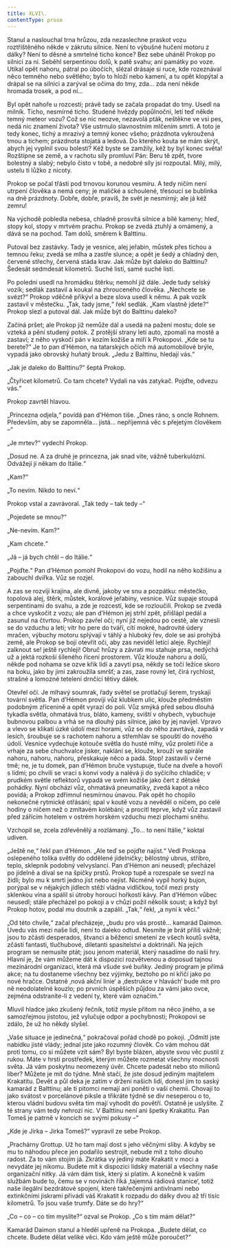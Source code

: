 ```yaml
---
title: XLVI\.
contentType: prose
---
```


  

Stanul a naslouchal trna hrůzou, zda nezaslechne praskot vozu roztříštěného někde v zákrutu silnice. Není to výbušné hučení motoru z dálky? Není to děsné a smrtelné ticho konce? Bez sebe uháněl Prokop po silnici za ní. Seběhl serpentinou dolů, k patě svahu; ani památky po voze. Utíkal opět nahoru, pátral po úbočích, slézal drásaje si ruce, kde rozeznával něco temného nebo světlého; bylo to hloží nebo kamení, a tu opět klopýtal a drápal se na silnici a zarýval se očima do tmy, zda… zda není někde hromada trosek, a pod ní…

Byl opět nahoře u rozcestí; právě tady se začala propadat do tmy. Usedl na milník. Ticho, nesmírné ticho. Studené hvězdy popůlnoční, letí teď někde temný meteor vozu? Což se nic neozve, nezavolá pták, neštěkne ve vsi pes, nedá nic znamení života? Vše ustrnulo slavnostním mlčením smrti. A toto je tedy konec, tichý a mrazivý a temný konec všeho; prázdnota vykroužená tmou a tichem; prázdnota stojatá a ledová. Do kterého kouta se mám skrýt, abych jej vyplnil svou bolestí? Kéž byste se zamžily, kéž by byl konec světa! Rozštípne se země, a v rachotu síly promluví Pán: Beru tě zpět, tvore bolestný a slabý; nebylo čisto v tobě, a nedobré síly jsi rozpoutal. Milý, milý, ustelu ti lůžko z nicoty.

Prokop se počal třásti pod trnovou korunou vesmíru. A tedy ničím není utrpení člověka a nemá ceny; je maličké a schoulené, třesoucí se bublinka na dně prázdnoty. Dobře, dobře, pravíš, že svět je nesmírný; ale já kéž zemru!

Na východě pobledla nebesa, chladně prosvítá silnice a bílé kameny; hleď, stopy kol, stopy v mrtvém prachu. Prokop se zvedá ztuhlý a omámený, a dává se na pochod. Tam dolů, směrem k Balttinu.

Putoval bez zastávky. Tady je vesnice, alej jeřabin, můstek přes tichou a temnou řeku; zvedá se mlha a zastře slunce; a opět je šedý a chladný den, červené střechy, červená stáda krav. Jak může být daleko do Balttinu? Šedesát sedmdesát kilometrů. Suché listí, samé suché listí.

Po poledni usedl na hromádku štěrku; nemohl již dále. Jede tudy selský vozík; sedlák zastavil a koukal na zhrouceného člověka. „Nechcete se svézt?“ Prokop vděčně přikývl a beze slova usedl k němu. A pak vozík zastavil v městečku. „Tak, tady jsme,“ řekl sedlák. „Kam vlastně jdete?“ Prokop slezl a putoval dál. Jak může být do Balttinu daleko?

Začíná pršet; ale Prokop již nemůže dál a usedá na pažení mostu; dole se vzteká a pění studený potok. Z protější strany letí auto, zpomalí na mostě a zastaví; z něho vyskočí pán v kozím kožiše a míří k Prokopovi. „Kde se tu berete?“ Je to pan d’Hémon, na tatarských očích má automobilové brýle, vypadá jako obrovský huňatý brouk. „Jedu z Balttinu, hledají vás.“

„Jak je daleko do Balttinu?“ šeptá Prokop.

„Čtyřicet kilometrů. Co tam chcete? Vydali na vás zatykač. Pojďte, odvezu vás.“

Prokop zavrtěl hlavou.

„Princezna odjela,“ povídá pan d’Hémon tiše. „Dnes ráno, s oncle Rohnem. Především, aby se zapomněla… jistá… nepříjemná věc s přejetým člověkem –“

„Je mrtev?“ vydechl Prokop.

„Dosud ne. A za druhé je princezna, jak snad víte, vážně tuberkulózní. Odvážejí ji někam do Itálie.“

„Kam?“

„To nevím. Nikdo to neví.“

Prokop vstal a zavrávoral. „Tak tedy – tak tedy –“

„Pojedete se mnou?“

„Ne-nevím. Kam?“

„Kam chcete.“

„Já – já bych chtěl – do Itálie.“

„Pojďte.“ Pan d’Hémon pomohl Prokopovi do vozu, hodil na něho kožišinu a zabouchl dvířka. Vůz se rozjel.

A zas se rozvíjí krajina, ale divně, jakoby ve snu a pozpátku: městečko, topolová alej, štěrk, můstek, korálové jeřabiny, vesnice. Vůz supaje stoupá serpentinami do svahu, a zde je rozcestí, kde se rozloučili. Prokop se zvedá a chce vyskočit z vozu; ale pan d’Hémon jej strhl zpět, přišlápl pedál a zasunul na čtvrtou. Prokop zavřel oči; nyní již nejedou po cestě, ale vznesli se do vzduchu a letí; vítr ho pere do tváří, cítí mokré, hadrovité údery mračen, výbuchy motoru splývají v táhlý a hluboký řev, dole se asi prohýbá země, ale Prokop se bojí otevřít oči, aby zas neviděl letící aleje. Rychleji! zalknout se! ještě rychleji! Obruč hrůzy a závrati mu stahuje prsa, nedýchá už a jektá rozkoší šíleného řícení prostorem. Vůz klouže nahoru a dolů, někde pod nohama se ozve křik lidí a zavytí psa, někdy se točí ležíce skoro na boku, jako by jimi zakroužila smršť; a zas, zase rovný let, čirá rychlost, strašné a lomozné tetelení drnčící tětivy dálek.

Otevřel oči. Je mlhavý soumrak, řady světel se protlačují šerem, tryskají tovární světla. Pan d’Hémon províjí vůz klubkem ulic, klouže předměstím podobným zřícenině a opět vyrazí do polí. Vůz smýká před sebou dlouhá tykadla světla, ohmatává trus, bláto, kameny, sviští v ohybech, vybuchuje bubnovou palbou a vrhá se na dlouhý pás silnice, jako by jej navíjel. Vpravo a vlevo se klikatí úzké údolí mezi horami, vůz se do něho zavrtává, zapadá v lesích, šroubuje se s rachotem nahoru a střemhlav se spouští do nového údolí. Vesnice vydechuje kotouče světla do husté mlhy, vůz proletí řiče a vrhaje za sebe chuchvalce jisker, naklání se, klouže, krouží ve spirále nahoru, nahoru, nahoru, přeskakuje něco a padá. Stop! zastavili v černé tmě; ne, je tu domek, pan d’Hémon bruče vystupuje, tluče na dveře a hovoří s lidmi; po chvíli se vrací s konví vody a nalévá ji do syčícího chladiče; v prudkém světle reflektorů vypadá ve svém kožiše jako čert z dětské pohádky. Nyní obchází vůz, ohmatává pneumatiky, zvedá kapot a něco povídá; a Prokop zdřímnul nesmírnou únavou. Pak opět ho chopilo nekonečné rytmické otřásání; spal v koutě vozu a nevěděl o ničem, po celé hodiny o ničem než o zmítavém kolébání; a procitl teprve, když vůz zastavil před zářícím hotelem v ostrém horském vzduchu mezi plochami sněhu.

Vzchopil se, zcela zdřevěnělý a rozlámaný. „To… to není Itálie,“ koktal udiven.

„Ještě ne,“ řekl pan d’Hémon. „Ale teď se pojďte najíst.“ Vedl Prokopa oslepeného tolika světly do oddělené jídelničky; bělostný ubrus, stříbro, teplo, sklepník podobný velvyslanci. Pan d’Hémon ani neusedl; přecházel po jídelně a díval se na špičky prstů. Prokop tupě a rozespale se svezl na židli; bylo mu k smrti jedno jíst nebo nejíst. Nicméně vypil horký bujon, porýpal se v nějakých jídlech stěží vládna vidličkou, točil mezi prsty sklenkou vína a spálil si útroby horoucí hořkostí kávy. Pan d’Hémon vůbec neusedl; stále přecházel po pokoji a v chůzi požil několik soust; a když byl Prokop hotov, podal mu doutník a zapálil. „Tak,“ řekl, „a nyní k věci.“

„Od této chvíle,“ začal přecházeje, „budu pro vás prostě… kamarád Daimon. Uvedu vás mezi naše lidi, není to daleko odtud. Nesmíte je brát příliš vážně; jsou to zčásti desperados, štvanci a běženci smetení ze všech koutů světa, zčásti fantasti, tlučhubové, diletanti spasitelství a doktrináři. Na jejich program se nemusíte ptát; jsou jenom materiál, který nasadíme do naší hry. Hlavní je, že vám můžeme dát k dispozici rozvětvenou a doposud tajnou mezinárodní organizaci, která má všude své buňky. Jediný program je přímá akce; na tu dostaneme všechny bez výjimky, beztoho po ní křičí jako po nové hračce. Ostatně ‚nová akční linie‘ a ‚destrukce v hlavách‘ bude mít pro ně neodolatelné kouzlo; po prvních úspěších půjdou za vámi jako ovce, zejména odstraníte-li z vedení ty, které vám označím.“

Mluvil hladce jako zkušený řečník, totiž mysle přitom na něco jiného, a se samozřejmou jistotou, jež vylučuje odpor a pochybnosti; Prokopovi se zdálo, že už ho někdy slyšel.

„Vaše situace je jedinečná,“ pokračoval pořád chodě po pokoji. „Odmítl jste nabídku jisté vlády; jednal jste jako rozumný člověk. Co vám mohou dát proti tomu, co si můžete vzít sám? Byl byste blázen, abyste svou věc pustil z rukou. Máte v hrsti prostředek, kterým můžete rozmetat všechny mocnosti světa. Já vám poskytnu neomezený úvěr. Chcete padesát nebo sto milionů liber? Můžete je mít do týdne. Mně stačí, že jste dosud jediným majitelem Krakatitu. Devět a půl deka je zatím v držení našich lidí, donesl jim to saský kamarád z Balttinu; ale ti pitomci nemají ani ponětí o vaší chemii. Chovají to jako svátost v porcelánové piksle a třikráte týdně se div neseperou o to, kterou vládní budovu světa tím mají vyhodit do povětří. Ostatně je uslyšíte. Z té strany vám tedy nehrozí nic. V Balttinu není ani špetky Krakatitu. Pan Tomeš je patrně v koncích se svými pokusy –“

„Kde je Jirka – Jirka Tomeš?“ vypravil ze sebe Prokop.

„Prachárny Grottup. Už ho tam mají dost s jeho věčnými sliby. A kdyby se mu to náhodou přece jen podařilo sestrojit, nebude mít z toho dlouho radost. Za to vám stojím já. Zkrátka vy jediný máte Krakatit v moci a nevydáte jej nikomu. Budete mít k dispozici lidský materiál a všechny naše organizační nitky. Já vám dám tisk, který si platím. A konečně k vašim službám bude to, čemu se v novinách říká ‚tajemná rádiová stanice‘, totiž naše ilegální bezdrátové spojení, které takřečenými antivlnami nebo extinkčními jiskrami přivádí váš Krakatit k rozpadu do dálky dvou až tří tisíc kilometrů. To jsou vaše trumfy. Dáte se do hry?“

„Co – co – co tím myslíte?“ ozval se Prokop. „Co s tím mám dělat?“

Kamarád Daimon stanul a hleděl upřeně na Prokopa. „Budete dělat, co chcete. Budete dělat veliké věci. Kdo vám ještě může poroučet?“
